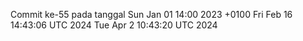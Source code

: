 Commit ke-55 pada tanggal Sun Jan 01 14:00 2023 +0100
Fri Feb 16 14:43:06 UTC 2024
Tue Apr  2 10:43:20 UTC 2024
